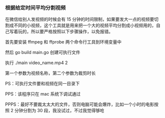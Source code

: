 ### 根据给定时间平均分割视频

在微信给别人发视频的时候会有 15 分钟的时间限制，如果要发大一点的视频要切割成不同的小视频，这个工具就是用来把一个大的视频平均分割成小视频用的，自己写着玩的，所以要严格按照以下步骤操作，以免报错。

首先要安装 ffmpeg 和 ffprobe 两个命令行工具到环境变量中

然后 go build main.go 创建可执行文件

执行 ./main video_name.mp4 2 

第一个参数为视频名称，第二个参数为裁剪时长

PS：可执行文件要和视频在同一目录下 

PPS：该程序只在 mac 系统下调试通过 

PPPS：最好不要裁太太大的文件，否则电脑可能会爆炸，比如一个小时的电影按照 2 分钟分割为 30 段，我没试过，不过我觉得够呛